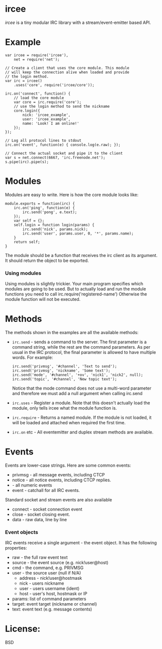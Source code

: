 # ircee 

_ircee_ is a tiny modular IRC library with a stream/event-emitter based API.

# Example

    var ircee = require('ircee'),
        net = require('net');

    // Create a client that uses the core module. This module
    // will keep the connection alive when loaded and provide 
    // the login method.
    var irc = ircee()
        .uses('core', require('ircee/core'));

    irc.on('connect', function() {
        // load the core module
        var core = irc.require('core');
        // use the login method to send the nickname
        core.login({
            nick: 'ircee_example',
            user: 'ircee_example',
            name: 'Look! I am online!'
        });
    });

    // Log all protocol lines to stdout
    irc.on('event', function(e) { console.log(e.raw); });

    // Connect the actual socket and pipe it to the client
    var s = net.connect(6667, 'irc.freenode.net');
    s.pipe(irc).pipe(s);

# Modules

Modules are easy to write. Here is how
the core module looks like:

    module.exports = function(irc) {
        irc.on('ping', function(e) {
            irc.send('pong', e.text);
        });
        var self = {};
        self.login = function login(params) {
            irc.send('nick', params.nick);
            irc.send('user', params.user, 0, '*', params.name);
        }
        return self;
    }

The module should be a function that receives the irc client
as its argument. It should return the object to be exported.

### Using modules

Using modules is slightly trickier. Your main program specifies
which modules are going to be used. But to actually load and run
the module functions you need to call irc.require('registered-name')
Otherwise the module function will not be executed.

# Methods

The methods shown in the examples are all the available methods:

* `irc.send` - sends a command to the server. The first parameter is a
  command string, while the rest are the command parameters. As per usual
  in the IRC protocol, the final parameter is allowed to have multiple words. 
  For example:

      irc.send('privmsg', '#channel', 'Text to send');
      irc.send('privmsg', 'nickname', 'Some text');
      irc.send('mode', '#channel', '+ov', 'nick1', 'nick2', null);
      irc.send('topic', '#channel', 'New topic text');
  
  Notice that the mode command does not use a multi-word parameter and therefore
  we must add a null argument when calling irc.send

* `irc.uses` - Register a module. Note that this doesn't actually load the 
  module, only tells ircee what the module function is.

* `irc.require` - Returns a named module. If the module is not loaded,
  it will be loaded and attached when required the first time.

* `irc.on` etc - All eventemitter and duplex stream methods are available.

# Events

Events are lower-case strings. Here are some common events:

* privmsg - all message events, including CTCP
* notice  - all notice events, including CTCP replies.
* <number> - all numeric events
* event - catchall for all IRC events.

Standard socket and stream events are also available
* connect - socket connection event
* close - socket closing event.
* data - raw data, line by line


### Event objects

IRC events receive a single argument - the event object. It has the following
properties:

* raw - the full raw event text
* source - the event source (e.g. nick!user@host)
* cmd - the command, e.g. PRIVMSG
* user - the source user (null if N/A)
  * address - nick!user@hostmask
  * nick - users nickname 
  * user - users username (ident)
  * host - user's host, hostmask or IP
* params: list of command parameters
* target: event target (nickname or channel)
* text: event text (e.g. message contents)

# License: 

BSD
